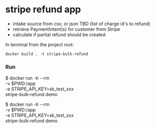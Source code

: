 # stripe refund app

- intake source from csv, or json TBD (list of charge id's to refund)
- retrieve PaymentIntent(s) for customer from Stripe
- calculate if partial refund should be created

In terminal from the project root:

    docker build . -t stripe-bulk-refund

### Run
$ docker run -ti --rm \
-v $PWD:/app \
-e STRIPE_API_KEY=sk_test_xxx \
stripe-bulk-refund demo







$ docker run -ti --rm \
-v $PWD:/app \
-e STRIPE_API_KEY=sk_test_xxx \
stripe-bulk-refund demo
